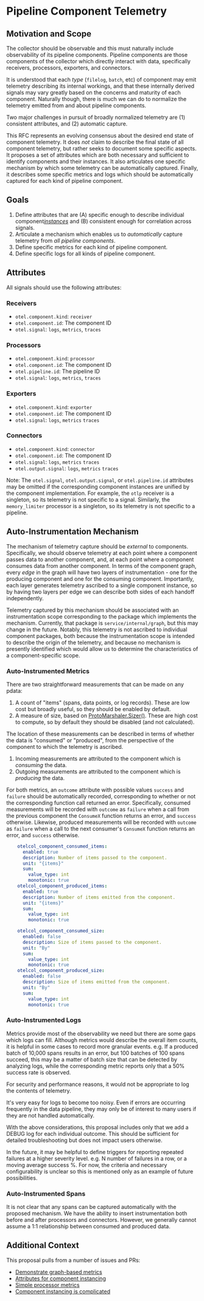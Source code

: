 # Pipeline Component Telemetry

## Motivation and Scope

The collector should be observable and this must naturally include observability of its pipeline components. Pipeline components
are those components of the collector which directly interact with data, specifically receivers, processors, exporters, and connectors.

It is understood that each _type_ (`filelog`, `batch`, etc) of component may emit telemetry describing its internal workings,
and that these internally derived signals may vary greatly based on the concerns and maturity of each component. Naturally
though, there is much we can do to normalize the telemetry emitted from and about pipeline components.

Two major challenges in pursuit of broadly normalized telemetry are (1) consistent attributes, and (2) automatic capture.

This RFC represents an evolving consensus about the desired end state of component telemetry. It does _not_ claim
to describe the final state of all component telemetry, but rather seeks to document some specific aspects. It proposes a set of
attributes which are both necessary and sufficient to identify components and their instances. It also articulates one specific
mechanism by which some telemetry can be automatically captured. Finally, it describes some specific metrics and logs which should
be automatically captured for each kind of pipeline component.

## Goals

1. Define attributes that are (A) specific enough to describe individual component[_instances_](https://github.com/open-telemetry/opentelemetry-collector/issues/10534)
   and (B) consistent enough for correlation across signals.
2. Articulate a mechanism which enables us to _automatically_ capture telemetry from _all pipeline components_.
3. Define specific metrics for each kind of pipeline component.
4. Define specific logs for all kinds of pipeline component.

## Attributes

All signals should use the following attributes:

### Receivers

- `otel.component.kind`: `receiver`
- `otel.component.id`: The component ID
- `otel.signal`: `logs`, `metrics`, `traces`

### Processors

- `otel.component.kind`: `processor`
- `otel.component.id`: The component ID
- `otel.pipeline.id`: The pipeline ID
- `otel.signal`: `logs`, `metrics`, `traces`

### Exporters

- `otel.component.kind`: `exporter`
- `otel.component.id`: The component ID
- `otel.signal`: `logs`, `metrics` `traces`

### Connectors

- `otel.component.kind`: `connector`
- `otel.component.id`: The component ID
- `otel.signal`: `logs`, `metrics` `traces`
- `otel.output.signal`: `logs`, `metrics` `traces`

Note: The `otel.signal`, `otel.output.signal`, or `otel.pipeline.id` attributes may be omitted if the corresponding component instances
are unified by the component implementation. For example, the `otlp` receiver is a singleton, so its telemetry is not specific to a signal.
Similarly, the `memory_limiter` processor is a singleton, so its telemetry is not specific to a pipeline.

## Auto-Instrumentation Mechanism

The mechanism of telemetry capture should be _external_ to components. Specifically, we should observe telemetry at each point where a
component passes data to another component, and, at each point where a component consumes data from another component. In terms of the
component graph, every _edge_ in the graph will have two layers of instrumentation - one for the producing component and one for the
consuming component. Importantly, each layer generates telemetry ascribed to a single component instance, so by having two layers per
edge we can describe both sides of each handoff independently.

Telemetry captured by this mechanism should be associated with an instrumentation scope corresponding to the package which implements
the mechanism. Currently, that package is `service/internal/graph`, but this may change in the future. Notably, this telemetry is not
ascribed to individual component packages, both because the instrumentation scope is intended to describe the origin of the telemetry,
and because no mechanism is presently identified which would allow us to determine the characteristics of a component-specific scope.

### Auto-Instrumented Metrics

There are two straightforward measurements that can be made on any pdata:

1. A count of "items" (spans, data points, or log records). These are low cost but broadly useful, so they should be enabled by default.
2. A measure of size, based on [ProtoMarshaler.Sizer()](https://github.com/open-telemetry/opentelemetry-collector/blob/9907ba50df0d5853c34d2962cf21da42e15a560d/pdata/ptrace/pb.go#L11).
  These are high cost to compute, so by default they should be disabled (and not calculated).

The location of these measurements can be described in terms of whether the data is "consumed" or "produced", from the perspective of the
component to which the telemetry is ascribed.

1. Incoming measurements are attributed to the component which is _consuming_ the data.
2. Outgoing measurements are attributed to the component which is _producing_ the data.

For both metrics, an `outcome` attribute with possible values `success` and `failure` should be automatically recorded, corresponding to
whether or not the corresponding function call returned an error. Specifically, consumed measurements will be recorded with `outcome` as
`failure` when a call from the previous component the `ConsumeX` function returns an error, and `success` otherwise. Likewise, produced
measurements will be recorded with `outcome` as `failure` when a call to the next consumer's `ConsumeX` function returns an error, and
`success` otherwise.

```yaml
    otelcol_component_consumed_items:
      enabled: true
      description: Number of items passed to the component.
      unit: "{items}"
      sum:
        value_type: int
        monotonic: true
    otelcol_component_produced_items:
      enabled: true
      description: Number of items emitted from the component.
      unit: "{items}"
      sum:
        value_type: int
        monotonic: true

    otelcol_component_consumed_size:
      enabled: false
      description: Size of items passed to the component.
      unit: "By"
      sum:
        value_type: int
        monotonic: true
    otelcol_component_produced_size:
      enabled: false
      description: Size of items emitted from the component.
      unit: "By"
      sum:
        value_type: int
        monotonic: true
```

### Auto-Instrumented Logs

Metrics provide most of the observability we need but there are some gaps which logs can fill. Although metrics would describe the overall
item counts, it is helpful in some cases to record more granular events. e.g. If a produced batch of 10,000 spans results in an error, but
100 batches of 100 spans succeed, this may be a matter of batch size that can be detected by analyzing logs, while the corresponding metric
reports only that a 50% success rate is observed.

For security and performance reasons, it would not be appropriate to log the contents of telemetry.

It's very easy for logs to become too noisy. Even if errors are occurring frequently in the data pipeline, they may only be of interest to
many users if they are not handled automatically.

With the above considerations, this proposal includes only that we add a DEBUG log for each individual outcome. This should be sufficient for
detailed troubleshooting but does not impact users otherwise.

In the future, it may be helpful to define triggers for reporting repeated failures at a higher severity level. e.g. N number of failures in
a row, or a moving average success %. For now, the criteria and necessary configurability is unclear so this is mentioned only as an example
of future possibilities.

### Auto-Instrumented Spans

It is not clear that any spans can be captured automatically with the proposed mechanism. We have the ability to insert instrumentation both
before and after processors and connectors. However, we generally cannot assume a 1:1 relationship between consumed and produced data.

## Additional Context

This proposal pulls from a number of issues and PRs:

- [Demonstrate graph-based metrics](https://github.com/open-telemetry/opentelemetry-collector/pull/11311)
- [Attributes for component instancing](https://github.com/open-telemetry/opentelemetry-collector/issues/11179)
- [Simple processor metrics](https://github.com/open-telemetry/opentelemetry-collector/issues/10708)
- [Component instancing is complicated](https://github.com/open-telemetry/opentelemetry-collector/issues/10534)
